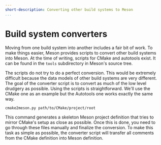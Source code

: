 ```yaml
---
short-description: Converting other build systems to Meson
...
```


# Build system converters

Moving from one build system into another includes a fair bit of
work. To make things easier, Meson provides scripts to convert other
build systems into Meson. At the time of writing, scripts for CMake
and autotools exist. It can be found in the `tools` subdirectory in
Meson's source tree.

The scripts do not try to do a perfect conversion. This would be
extremely difficult because the data models of other build systems are
very different. The goal of the converter script is to convert as much
of the low level drudgery as possible. Using the scripts is
straightforward. We'll use the CMake one as an example but the
Autotools one works exactly the same way.

    cmake2meson.py path/to/CMake/project/root

This command generates a skeleton Meson project definition that tries
to mirror CMake's setup as close as possible. Once this is done, you
need to go through these files manually and finalize the
conversion. To make this task as simple as possible, the converter
script will transfer all comments from the CMake definition into Meson
definition.
